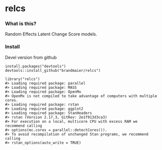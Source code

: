relcs
=====

### What is this?

Random Effects Latent Change Score models.

### Install

Devel version from github

    install.packages("devtools")
    devtools::install_github("brandmaier/relcs")

    library("relcs")
    #> Loading required package: parallel
    #> Loading required package: MASS
    #> Loading required package: OpenMx
    #> OpenMx is not compiled to take advantage of computers with multiple cores.
    #> Loading required package: rstan
    #> Loading required package: ggplot2
    #> Loading required package: StanHeaders
    #> rstan (Version 2.17.3, GitRev: 2e1f913d3ca3)
    #> For execution on a local, multicore CPU with excess RAM we recommend calling
    #> options(mc.cores = parallel::detectCores()).
    #> To avoid recompilation of unchanged Stan programs, we recommend calling
    #> rstan_options(auto_write = TRUE)
